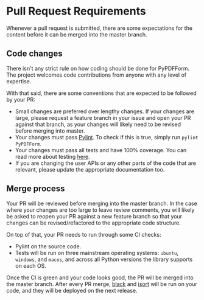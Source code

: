 # Pull Request Requirements

Whenever a pull request is submitted, there are some expectations for the content before it can be merged 
into the master branch.

## Code changes

There isn't any strict rule on how coding should be done for PyPDFForm. The project welcomes code contributions from 
anyone with any level of expertise.

With that said, there are some conventions that are expected to be followed by your PR:

* Small changes are preferred over lengthy changes. If your changes are large, please request a feature branch in your issue 
and open your PR against that branch, as your changes will likely need to be revised before merging into master.
* Your changes must pass [Pylint](https://www.pylint.org/). To check if this is true, simply run `pylint PyPDFForm`.
* Your changes must pass all tests and have 100% coverage. You can read more about testing [here](dev_test.md).
* If you are changing the user APIs or any other parts of the code that are relevant, please update the appropriate documentation too.

## Merge process

Your PR will be reviewed before merging into the master branch. In the case where your changes are too large to leave review comments, 
you will likely be asked to reopen your PR against a new feature branch so that your changes can be revised/refactored to the appropriate code structure.

On top of that, your PR needs to run through some CI checks:

* Pylint on the source code.
* Tests will be run on three mainstream operating systems: `ubuntu`, `windows`, and `macos`, and across all Python versions the library supports on each OS.

Once the CI is green and your code looks good, the PR will be merged into the master branch. After every PR merge, [black](https://black.readthedocs.io/) and 
[isort](https://pycqa.github.io/isort/) will be run on your code, and they will be deployed on the next release.